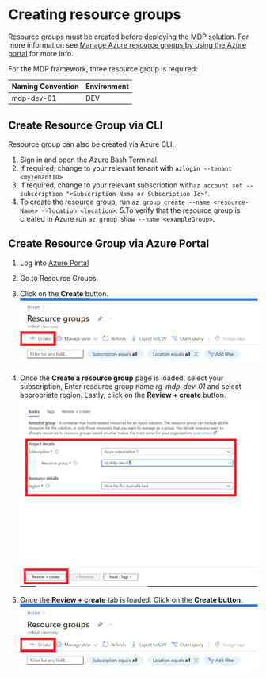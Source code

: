 # Creating resource groups

Resource groups must be created before deploying the MDP solution. For more information see [Manage Azure resource groups by using the Azure portal](https://docs.microsoft.com/en-us/azure/azure-resource-manager/management/manage-resource-groups-portal) for more info.

For the MDP framework, three resource group is required:

|Naming Convention|Environment|
|-----------------|-----------|
|mdp-dev-01       |DEV        |

## Create Resource Group via CLI

Resource group can also be created via Azure CLI.

1. Sign in and open the Azure Bash Terminal.
2. If required, change to your relevant tenant with `azlogin --tenant <myTenantID>`
3. If required, change to your relevant subscription with`az account set --subscription "<Subscription Name or Subscription Id>"`.
4. To create the resource group, run `az group create --name <resource-Name> --location <location>`.
5.To verify that the resource group is created in Azure run `az group show --name <exampleGroup>`.


## Create Resource Group via Azure Portal

1. Log into [Azure Portal](https://portal.azure.com/)
2. Go to Resource Groups.
3. Click on the **Create** button.  
   ![RG - Resource Group (Create Resource Group)](./images/Resource%20Group%20(Create%20RG).png)

4. Once the **Create a resource group** page is loaded, select your subscription, Enter resource group name *rg-mdp-dev-01* and select appropriate region. Lastly, click on the **Review + create** button.  
  ![RG - Resource Group (Enter Details)](./images/Resource%20Group%20(Enter%20Details).png)

5. Once the **Review + create** tab is loaded. Click on the **Create button**.  
   ![RG - Resource Group (Create)](./images/Resource%20Group%20(Create%20RG).png)